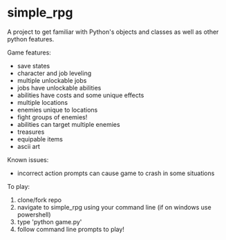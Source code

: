 # simple_rpg
A project to get familiar with Python's objects and classes as well as other python features.

Game features:
 - save states
 - character and job leveling
 - multiple unlockable jobs
 - jobs have unlockable abilities
 - abilities have costs and some unique effects
 - multiple locations
 - enemies unique to locations
 - fight groups of enemies!
 - abilities can target multiple enemies
 - treasures
 - equipable items
 - ascii art

 Known issues:
  - incorrect action prompts can cause game to crash in some situations

To play:
1. clone/fork repo
2. navigate to simple_rpg using your command line (if on windows use powershell)
3. type 'python game.py'
4. follow command line prompts to play!
